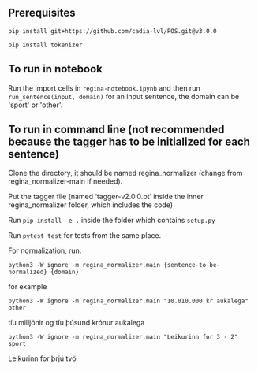 ## Prerequisites

`pip install git+https://github.com/cadia-lvl/POS.git@v3.0.0`

`pip install tokenizer`

## To run in notebook

Run the import cells in `regina-notebook.ipynb` and then run `run_sentence(input, domain)` for an input sentence, the domain can be 'sport' or 'other'.

## To run in command line (not recommended because the tagger has to be initialized for each sentence)

Clone the directory, it should be named regina_normalizer (change from regina_normalizer-main if needed).

Put the tagger file (named ‘tagger-v2.0.0.pt’ inside the inner regina_normalizer folder, which includes the code)

Run `pip install -e .` inside the folder which contains `setup.py`

Run `pytest test` for tests from the same place.

For normalization, run:

`python3 -W ignore -m regina_normalizer.main {sentence-to-be-normalized} {domain}`

for example

`python3 -W ignore -m regina_normalizer.main "10.010.000 kr aukalega" other`

tíu milljónir og tíu þúsund krónur aukalega 

`python3 -W ignore -m regina_normalizer.main "Leikurinn for 3 - 2" sport`

Leikurinn for  þrjú  tvö 

